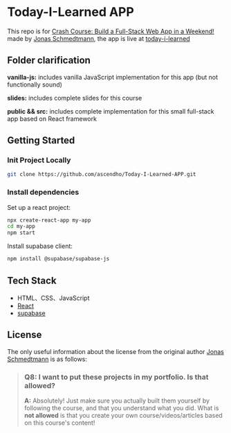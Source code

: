 # Today-I-Learned APP

This repo is for <a href="https://www.udemy.com/course/full-stack-crash-course/">Crash Course: Build a Full-Stack Web App in a Weekend!</a> made by <a href="https://github.com/jonasschmedtmann">Jonas Schmedtmann</a>, the app is live at <a href="https://todayilearned-jonas.netlify.app/">today-i-learned</a>



## Folder clarification

**vanilla-js:** includes vanilla JavaScript implementation for this app (but not functionally sound)

**slides:** includes complete slides for this course

**public && src:** includes complete implementation for this small full-stack app based on React framework



## Getting Started

### Init Project Locally

```bash
git clone https://github.com/ascendho/Today-I-Learned-APP.git
```



### Install dependencies

Set up a react project:

```bash
npx create-react-app my-app
cd my-app
npm start
```



Install supabase client:

```bash
npm install @supabase/supabase-js
```



## Tech Stack

- HTML、CSS、JavaScript
- <a href="https://reactjs.org/">React</a>
- <a href="https://supabase.com/">supabase</a>



## License

The only useful information about the license from the original author <a href="https://github.com/jonasschmedtmann">Jonas Schmedtmann</a> is as follows:

> ### Q8: I want to put these projects in my portfolio. Is that allowed?
>
> **A:** Absolutely! Just make sure you actually built them yourself by following the course, and that you understand what you did. What is **not allowed** is that you create your own course/videos/articles based on this course's content!

